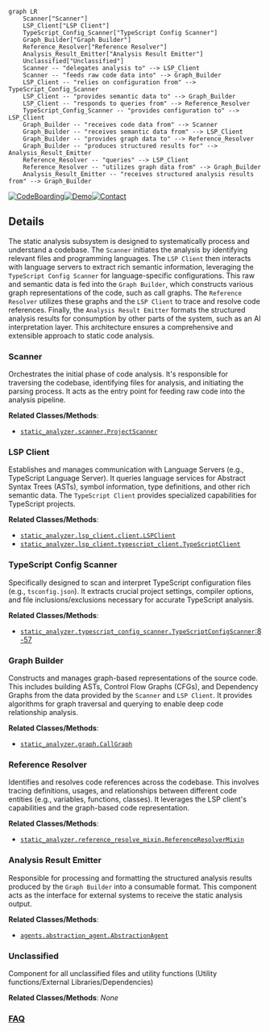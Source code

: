 ```mermaid
graph LR
    Scanner["Scanner"]
    LSP_Client["LSP Client"]
    TypeScript_Config_Scanner["TypeScript Config Scanner"]
    Graph_Builder["Graph Builder"]
    Reference_Resolver["Reference Resolver"]
    Analysis_Result_Emitter["Analysis Result Emitter"]
    Unclassified["Unclassified"]
    Scanner -- "delegates analysis to" --> LSP_Client
    Scanner -- "feeds raw code data into" --> Graph_Builder
    LSP_Client -- "relies on configuration from" --> TypeScript_Config_Scanner
    LSP_Client -- "provides semantic data to" --> Graph_Builder
    LSP_Client -- "responds to queries from" --> Reference_Resolver
    TypeScript_Config_Scanner -- "provides configuration to" --> LSP_Client
    Graph_Builder -- "receives code data from" --> Scanner
    Graph_Builder -- "receives semantic data from" --> LSP_Client
    Graph_Builder -- "provides graph data to" --> Reference_Resolver
    Graph_Builder -- "produces structured results for" --> Analysis_Result_Emitter
    Reference_Resolver -- "queries" --> LSP_Client
    Reference_Resolver -- "utilizes graph data from" --> Graph_Builder
    Analysis_Result_Emitter -- "receives structured analysis results from" --> Graph_Builder
```

[![CodeBoarding](https://img.shields.io/badge/Generated%20by-CodeBoarding-9cf?style=flat-square)](https://github.com/CodeBoarding/CodeBoarding)[![Demo](https://img.shields.io/badge/Try%20our-Demo-blue?style=flat-square)](https://www.codeboarding.org/diagrams)[![Contact](https://img.shields.io/badge/Contact%20us%20-%20contact@codeboarding.org-lightgrey?style=flat-square)](mailto:contact@codeboarding.org)

## Details

The static analysis subsystem is designed to systematically process and understand a codebase. The `Scanner` initiates the analysis by identifying relevant files and programming languages. The `LSP Client` then interacts with language servers to extract rich semantic information, leveraging the `TypeScript Config Scanner` for language-specific configurations. This raw and semantic data is fed into the `Graph Builder`, which constructs various graph representations of the code, such as call graphs. The `Reference Resolver` utilizes these graphs and the `LSP Client` to trace and resolve code references. Finally, the `Analysis Result Emitter` formats the structured analysis results for consumption by other parts of the system, such as an AI interpretation layer. This architecture ensures a comprehensive and extensible approach to static code analysis.

### Scanner
Orchestrates the initial phase of code analysis. It's responsible for traversing the codebase, identifying files for analysis, and initiating the parsing process. It acts as the entry point for feeding raw code into the analysis pipeline.


**Related Classes/Methods**:

- <a href="https://github.com/CodeBoarding/CodeBoarding/blob/mainstatic_analyzer/scanner.py" target="_blank" rel="noopener noreferrer">`static_analyzer.scanner.ProjectScanner`</a>


### LSP Client
Establishes and manages communication with Language Servers (e.g., TypeScript Language Server). It queries language services for Abstract Syntax Trees (ASTs), symbol information, type definitions, and other rich semantic data. The `TypeScript Client` provides specialized capabilities for TypeScript projects.


**Related Classes/Methods**:

- <a href="https://github.com/CodeBoarding/CodeBoarding/blob/mainstatic_analyzer/lsp_client/client.py" target="_blank" rel="noopener noreferrer">`static_analyzer.lsp_client.client.LSPClient`</a>
- <a href="https://github.com/CodeBoarding/CodeBoarding/blob/mainstatic_analyzer/lsp_client/typescript_client.py" target="_blank" rel="noopener noreferrer">`static_analyzer.lsp_client.typescript_client.TypeScriptClient`</a>


### TypeScript Config Scanner
Specifically designed to scan and interpret TypeScript configuration files (e.g., `tsconfig.json`). It extracts crucial project settings, compiler options, and file inclusions/exclusions necessary for accurate TypeScript analysis.


**Related Classes/Methods**:

- <a href="https://github.com/CodeBoarding/CodeBoarding/blob/mainstatic_analyzer/typescript_config_scanner.py#L8-L57" target="_blank" rel="noopener noreferrer">`static_analyzer.typescript_config_scanner.TypeScriptConfigScanner`:8-57</a>


### Graph Builder
Constructs and manages graph-based representations of the source code. This includes building ASTs, Control Flow Graphs (CFGs), and Dependency Graphs from the data provided by the `Scanner` and `LSP Client`. It provides algorithms for graph traversal and querying to enable deep code relationship analysis.


**Related Classes/Methods**:

- <a href="https://github.com/CodeBoarding/CodeBoarding/blob/mainstatic_analyzer/graph.py" target="_blank" rel="noopener noreferrer">`static_analyzer.graph.CallGraph`</a>


### Reference Resolver
Identifies and resolves code references across the codebase. This involves tracing definitions, usages, and relationships between different code entities (e.g., variables, functions, classes). It leverages the LSP client's capabilities and the graph-based code representation.


**Related Classes/Methods**:

- <a href="https://github.com/CodeBoarding/CodeBoarding/blob/mainstatic_analyzer/reference_resolve_mixin.py" target="_blank" rel="noopener noreferrer">`static_analyzer.reference_resolve_mixin.ReferenceResolverMixin`</a>


### Analysis Result Emitter
Responsible for processing and formatting the structured analysis results produced by the `Graph Builder` into a consumable format. This component acts as the interface for external systems to receive the static analysis output.


**Related Classes/Methods**:

- <a href="https://github.com/CodeBoarding/CodeBoarding/blob/mainagents/abstraction_agent.py" target="_blank" rel="noopener noreferrer">`agents.abstraction_agent.AbstractionAgent`</a>


### Unclassified
Component for all unclassified files and utility functions (Utility functions/External Libraries/Dependencies)


**Related Classes/Methods**: _None_



### [FAQ](https://github.com/CodeBoarding/GeneratedOnBoardings/tree/main?tab=readme-ov-file#faq)
